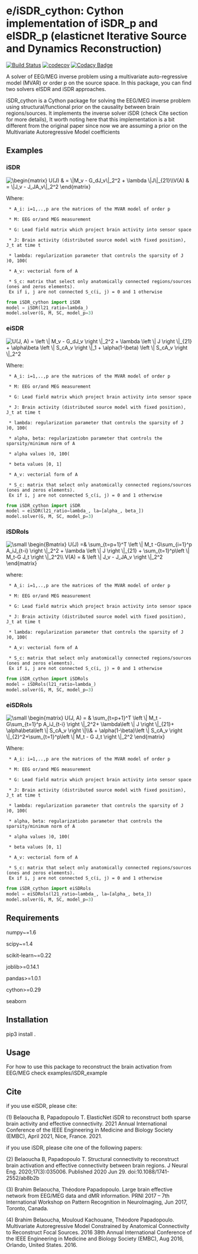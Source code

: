 # e/iSDR_cython: Cython implementation of iSDR_p and eISDR_p (elasticnet Iterative Source and Dynamics Reconstruction)
[![Build Status](https://travis-ci.com/BBELAOUCHA/iSDR_cython.svg?branch=development)](https://travis-ci.com/BBELAOUCHA/iSDR_cython)
[![codecov](https://codecov.io/gh/BBELAOUCHA/iSDR_cython/branch/development/graph/badge.svg)](https://codecov.io/gh/BBELAOUCHA/iSDR_cython)
[![Codacy Badge](https://api.codacy.com/project/badge/Grade/555130d02e134e819bc599b93cfe53c9)](https://www.codacy.com/manual/BBELAOUCHA/iSDR_cython?utm_source=github.com&amp;utm_medium=referral&amp;utm_content=BBELAOUCHA/iSDR_cython&amp;utm_campaign=Badge_Grade)

A solver of EEG/MEG inverse problem using a multivariate auto-regressive model (MVAR) or order p on the source space. In this package, you can find two solvers eISDR and iSDR approaches.


     

iSDR_cython is a Cython package for solving the EEG/MEG inverse problem using structural/functional prior on the causality between brain regions/sources.
It implements the inverse solver iSDR (check Cite section for more details), It worth noting here that this implementation is a bit different from the original 
paper since now we are assuming a prior on the Multivariate Autoregressive Model coefficients

## Examples

### iSDR

<img src="https://latex.codecogs.com/svg.latex?%5Cbegin%7Bmatrix%7D%20U%28J%29%20%26%20%3D%20%5C%7CM_v%20-%20G_dJ_v%5C%7C_2%5E2%20&plus;%20%5Clambda%20%5C%7CJ%5C%7C_%7B21%7D%20%5C%5C%20V%28A%29%20%26%20%3D%20%5C%7CJ_v%20-%20J_JA_v%5C%7C_2%5E2%20%5Cend%7Bmatrix%7D" title=" \begin{matrix} U(J) & = \|M_v - G_dJ_v\|_2^2 + \lambda \|J\|_{21}\\V(A) & = \|J_v - J_JA_v\|_2^2 \end{matrix} "/>

Where: 

     * A_i: i=1,..,p are the matrices of the MVAR model of order p

     * M: EEG or/and MEG measurement

     * G: Lead field matrix which project brain activity into sensor space

     * J: Brain activity (distributed source model with fixed position), J_t at time t

     * lambda: regularization parameter that controls the sparsity of J )0, 100(
     
     * A_v: vectorial form of A
     
     * S_c: matrix that select only anatomically connected regions/sources (ones and zeros elements).
     Ex if i, j are not connected S_c(i, j) = 0 and 1 otherwise
     
```python
from iSDR_cython import iSDR
model = iSDR(l21_ratio=lambda_)
model.solver(G, M, SC, model_p=3)

```
### eiSDR

<img src="https://latex.codecogs.com/png.latex?U%28J%2C%20A%29%20%3D%20%5Cleft%20%5C%7C%20M_v%20-%20G_dJ_v%20%5Cright%20%5C%7C_2%5E2%20&plus;%20%5Clambda%20%5Cleft%20%5C%7C%20J%20%5Cright%20%5C%7C_%7B21%7D%20&plus;%20%5Calpha%5Cbeta%20%5Cleft%20%5C%7C%20S_cA_v%20%5Cright%20%5C%7C_1%20&plus;%20%5Calpha%281-%5Cbeta%29%20%5Cleft%20%5C%7C%20S_cA_v%20%5Cright%20%5C%7C_2%5E2" title=" U(J, A) = \left \|  M_v - G_dJ_v \right \|_2^2 + \lambda \left \| J \right \|_{21} + \alpha\beta \left \| S_cA_v \right \|_1 + \alpha(1-\beta)  \left \| S_cA_v \right \|_2^2 "/>

Where: 

     * A_i: i=1,..,p are the matrices of the MVAR model of order p

     * M: EEG or/and MEG measurement

     * G: Lead field matrix which project brain activity into sensor space

     * J: Brain activity (distributed source model with fixed position), J_t at time t

     * lambda: regularization parameter that controls the sparsity of J )0, 100(
     
     * alpha, beta: regularizatiobn parameter that controls the sparsity/minimum norm of A
     
     * alpha values )0, 100(
     
     * beta values [0, 1]
     
     * A_v: vectorial form of A
     
     * S_c: matrix that select only anatomically connected regions/sources (ones and zeros elements).
     Ex if i, j are not connected S_c(i, j) = 0 and 1 otherwise
     
```python
from iSDR_cython import iSDR
model = eiSDR(l21_ratio=lambda_, la=[alpha_, beta_])
model.solver(G, M, SC, model_p=3)

```

### iSDRols

<img src="https://latex.codecogs.com/png.latex?%5Csmall%20%5Cbegin%7BBmatrix%7D%20U%28J%29%20%3D%26%20%5Csum_%7Bt%3Dp&plus;1%7D%5ET%20%5Cleft%20%5C%7C%20M_t%20-G%5Csum_%7Bi%3D1%7D%5Ep%20A_iJ_%7Bt-i%7D%20%5Cright%20%5C%7C_2%5E2%20&plus;%20%5Clambda%20%5Cleft%20%5C%7C%20J%20%5Cright%20%5C%7C_%7B21%7D%20&plus;%20%5Csum_%7Bt%3D1%7D%5Ep%5Cleft%20%5C%7C%20M_t-G%20J_t%20%5Cright%20%5C%7C_2%5E2%5C%5C%20V%28A%29%20%3D%20%26%20%5Cleft%20%5C%7C%20J_v%20-%20J_JA_v%20%5Cright%20%5C%7C_2%5E2%20%5Cend%7Bmatrix%7D" title=" \small 
\begin{Bmatrix} U(J) =& \sum_{t=p+1}^T \left \| M_t -G\sum_{i=1}^p A_iJ_{t-i} \right \|_2^2 + \lambda \left \| J \right \|_{21} + \sum_{t=1}^p\left \| M_t-G J_t \right \|_2^2\\
 V(A) = & \left \| J_v - J_JA_v \right \|_2^2
\end{matrix}" />

where:

     * A_i: i=1,..,p are the matrices of the MVAR model of order p

     * M: EEG or/and MEG measurement

     * G: Lead field matrix which project brain activity into sensor space

     * J: Brain activity (distributed source model with fixed position), J_t at time t

     * lambda: regularization parameter that controls the sparsity of J )0, 100(
     
     * A_v: vectorial form of A
     
     * S_c: matrix that select only anatomically connected regions/sources (ones and zeros elements).
     Ex if i, j are not connected S_c(i, j) = 0 and 1 otherwise
     
```python
from iSDR_cython import iSDRols
model = iSDRols(l21_ratio=lambda_)
model.solver(G, M, SC, model_p=3)

```

### eiSDRols

<img src="https://latex.codecogs.com/png.latex?%5Csmall%20%5Cbegin%7Bmatrix%7D%20U%28J%2C%20A%29%20%3D%20%26%20%5Csum_%7Bt%3Dp&plus;1%7D%5ET%20%5Cleft%20%5C%7C%20M_t%20-%20G%5Csum_%7Bt%3D1%7D%5Ep%20A_iJ_%7Bt-i%7D%20%5Cright%20%5C%7C_2%5E2&plus;%20%5Clambda%5Cleft%20%5C%7C%20J%20%5Cright%20%5C%7C_%7B21%7D&plus;%20%5Calpha%5Cbeta%5Cleft%20%5C%7C%20S_cA_v%20%5Cright%20%5C%7C%5C%5C%26%20&plus;%20%5Calpha%281-%5Cbeta%29%5Cleft%20%5C%7C%20S_cA_v%20%5Cright%20%5C%7C_%7B2%7D%5E2&plus;%5Csum_%7Bt%3D1%7D%5Ep%5Cleft%20%5C%7C%20M_t%20-%20G%20J_t%20%5Cright%20%5C%7C_2%5E2%20%5Cend%7Bmatrix%7D" title="\small \begin{matrix} 
U(J, A) = & \sum_{t=p+1}^T \left \| M_t - G\sum_{t=1}^p A_iJ_{t-i} \right \|_2^2+ \lambda\left \| J \right \|_{21}+ \alpha\beta\left \| S_cA_v \right \|\\& + \alpha(1-\beta)\left \| S_cA_v \right \|_{2}^2+\sum_{t=1}^p\left \| M_t - G J_t \right \|_2^2
\end{matrix}" />

Where: 

     * A_i: i=1,..,p are the matrices of the MVAR model of order p

     * M: EEG or/and MEG measurement

     * G: Lead field matrix which project brain activity into sensor space

     * J: Brain activity (distributed source model with fixed position), J_t at time t

     * lambda: regularization parameter that controls the sparsity of J )0, 100(
     
     * alpha, beta: regularizatiobn parameter that controls the sparsity/minimum norm of A
     
     * alpha values )0, 100(
     
     * beta values [0, 1]
     
     * A_v: vectorial form of A
     
     * S_c: matrix that select only anatomically connected regions/sources (ones and zeros elements).
     Ex if i, j are not connected S_c(i, j) = 0 and 1 otherwise
     
```python
from iSDR_cython import eiSDRols
model = eiSDRols(l21_ratio=lambda_, la=[alpha_, beta_])
model.solver(G, M, SC, model_p=3)

```

## Requirements
numpy~=1.6

scipy~=1.4 

scikit-learn~=0.22

joblib>=0.14.1

pandas>=1.0.1

cython>=0.29

seaborn

## Installation

pip3 install .

## Usage

For how to use this package to reconstruct the brain activation from EEG/MEG
check examples/iSDR_example

## Cite

if you use eiSDR, please cite:

(1) Belaoucha B, Papadopoulo T. ElasticNet iSDR to reconstruct both sparse brain activity and effective connectivity. 2021 Annual International Conference of the IEEE Engineering in Medicine and Biology Society (EMBC), April 2021, Nice, France. 2021.

if you use iSDR, please cite one of the following papers:

(2) Belaoucha B, Papadopoulo T. Structural connectivity to reconstruct brain activation and effective connectivity between brain regions. J Neural Eng. 2020;17(3):035006. Published 2020 Jun 29. doi:10.1088/1741-2552/ab8b2b

(3) Brahim Belaoucha, Théodore Papadopoulo. Large brain effective network from EEG/MEG data and dMR information. PRNI 2017 – 7th International Workshop on Pattern Recognition in NeuroImaging, Jun 2017, Toronto, Canada.

(4) Brahim Belaoucha, Mouloud Kachouane, Théodore Papadopoulo. Multivariate Autoregressive Model Constrained by Anatomical Connectivity to Reconstruct Focal Sources. 2016 38th Annual International Conference of the IEEE Engineering in Medicine and Biology Society (EMBC), Aug 2016, Orlando, United States. 2016.
